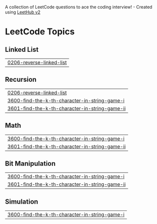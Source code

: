 A collection of LeetCode questions to ace the coding interview! - Created using [LeetHub v2](https://github.com/arunbhardwaj/LeetHub-2.0)
<!---LeetCode Topics Start-->
# LeetCode Topics
## Linked List
|  |
| ------- |
| [0206-reverse-linked-list](https://github.com/shivek-gandhi/DSA/tree/master/0206-reverse-linked-list) |
## Recursion
|  |
| ------- |
| [0206-reverse-linked-list](https://github.com/shivek-gandhi/DSA/tree/master/0206-reverse-linked-list) |
| [3600-find-the-k-th-character-in-string-game-i](https://github.com/shivek-gandhi/DSA/tree/master/3600-find-the-k-th-character-in-string-game-i) |
| [3601-find-the-k-th-character-in-string-game-ii](https://github.com/shivek-gandhi/DSA/tree/master/3601-find-the-k-th-character-in-string-game-ii) |
## Math
|  |
| ------- |
| [3600-find-the-k-th-character-in-string-game-i](https://github.com/shivek-gandhi/DSA/tree/master/3600-find-the-k-th-character-in-string-game-i) |
| [3601-find-the-k-th-character-in-string-game-ii](https://github.com/shivek-gandhi/DSA/tree/master/3601-find-the-k-th-character-in-string-game-ii) |
## Bit Manipulation
|  |
| ------- |
| [3600-find-the-k-th-character-in-string-game-i](https://github.com/shivek-gandhi/DSA/tree/master/3600-find-the-k-th-character-in-string-game-i) |
| [3601-find-the-k-th-character-in-string-game-ii](https://github.com/shivek-gandhi/DSA/tree/master/3601-find-the-k-th-character-in-string-game-ii) |
## Simulation
|  |
| ------- |
| [3600-find-the-k-th-character-in-string-game-i](https://github.com/shivek-gandhi/DSA/tree/master/3600-find-the-k-th-character-in-string-game-i) |
<!---LeetCode Topics End-->